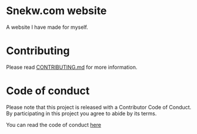 # Snekw.com website

A website I have made for myself.

# Contributing

Please read [CONTRIBUTING.md](CONTRIBUTING.md) for more information.

# Code of conduct

Please note that this project is released with a Contributor Code of Conduct.
By participating in this project you agree to abide by its terms.

You can read the code of conduct [here](CODE_OF_CONDUCT.md)